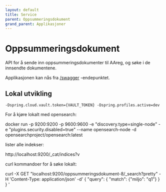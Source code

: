 ```yaml
---
layout: default
title: Service
parent: Oppsummeringsdokument
grand_parent: Applikasjoner
---
```


# Oppsummeringsdokument

API for å sende inn oppsummeringsdokumenter til AAreg, og søke i de innsendte dokumentene.

Applikasjonen kan nås fra [/swagger](https://oppsummeringsdokument-service.intern.dev.nav.no/swagger) -endepunktet.

## Lokal utvikling

```
-Dspring.cloud.vault.token={VAULT_TOKEN} -Dspring.profiles.active=dev
```

For å kjøre lokalt med opensearch:

docker run -p 9200:9200 -p 9600:9600 -e "discovery.type=single-node" -e "plugins.security.disabled=true" --name opensearch-node -d opensearchproject/opensearch:latest

lister alle indekser:

http://localhost:9200/_cat/indices?v

curl kommandoer for å søke lokalt:

curl -X GET "localhost:9200/oppsummeringsdokument-8/_search?pretty" -H 'Content-Type: application/json' -d'
{
"query": {
"match": {"miljo": "q1"}
}
}
'